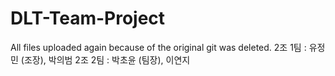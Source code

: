 # DLT-Team-Project
All files uploaded again because of the original git was deleted.
2조 1팀 : 유정민 (조장), 박의범
2조 2팀 : 박초윤 (팀장), 이연지

